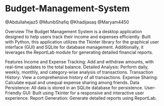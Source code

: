# Budget-Management-System
@Abdullahejaz5
@MunibShafiq
@Khadijasaq
@Maryam4450

Overview
The Budget Management System is a desktop application designed to help users track their income and expenses efficiently. Built with Python, this application utilizes the Tkinter library for the graphical user interface (GUI) and SQLite for database management. Additionally, it leverages the ReportLab module for generating detailed financial reports.

Features
Income and Expense Tracking: Add and withdraw amounts, with real-time updates to the total balance.
Detailed Analysis: Perform daily, weekly, monthly, and category-wise analysis of transactions.
Transaction History: View a comprehensive history of all transactions.
Expense Sharing: Calculate equal and unequal expense sharing among friends.
Data Persistence: All data is stored in an SQLite database for persistence.
User-Friendly GUI: Built using Tkinter for a responsive and interactive user experience.
Report Generation: Generate detailed reports using ReportLab.
